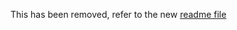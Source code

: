 This has been removed, refer to the new [readme file](https://github.com/jz391/Lua/blob/08dc407c5f5d8b556e6698629db727a5f6e5cfed/Roblox/README.md)
